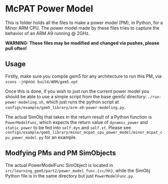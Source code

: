 # McPAT Power Model

This is folder holds all the files to make a power model (PM), in Python, for a Minor ARM CPU. The power model made by these files tries to capture the behavior of an ARM A9 running @ 2GHz.

**WARNING: These files may be modified and changed via pushes, please pull often!**

## Usage

Firstly, make sure you compile gem5 for any architecture to run this PM, via:
`scons -j`nproc` build/ARM/gem5.opt`

Once this is done, if you wish to just run the current power model you should be able to use a simple script from the base gem5/ directory:
`./run-power-modeling.sh`, which just runs the python script at `configs/example/gem5_library/arm-a9-power-modeling.py`.

The actual SimObj that takes in the return result of a Python function is `PowerModelFunc`, which expects the return value of `dynamic_power` and `static_power` to be fed into `self.dyn` and `self.st`. Please see `configs/example/gem5_library/minor_mcpat_cpu_power_model/minor_mcpat_cpu_power_model.py` for an example.

## Modfying PMs and PM SimObjects
The actual PowerModelFunc SimObject is located in `src/learning_gem5/part2/power_model_func.{cc/hh}`, while the SimObj Python file is in the same directory but just `PowerModelFunc.py`.
